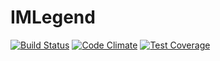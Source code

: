 # IMLegend
[![Build Status](https://travis-ci.org/hkang10/IMLegend.svg?branch=master)](https://travis-ci.org/hkang10/IMLegend)
[![Code Climate](https://codeclimate.com/github/hkang10/IMLegend/badges/gpa.svg)](https://codeclimate.com/github/hkang10/IMLegend)
[![Test Coverage](https://codeclimate.com/github/hkang10/IMLegend/badges/coverage.svg)](https://codeclimate.com/github/hkang10/IMLegend/coverage)
